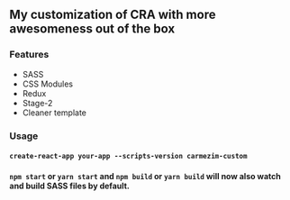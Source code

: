 ## My customization of CRA with more awesomeness out of the box

### Features
- SASS
- CSS Modules
- Redux
- Stage-2
- Cleaner template


### Usage

#### `create-react-app your-app --scripts-version carmezim-custom`

#### `npm start` or `yarn start` and `npm build` or `yarn build` will now also watch and build SASS files by default.
